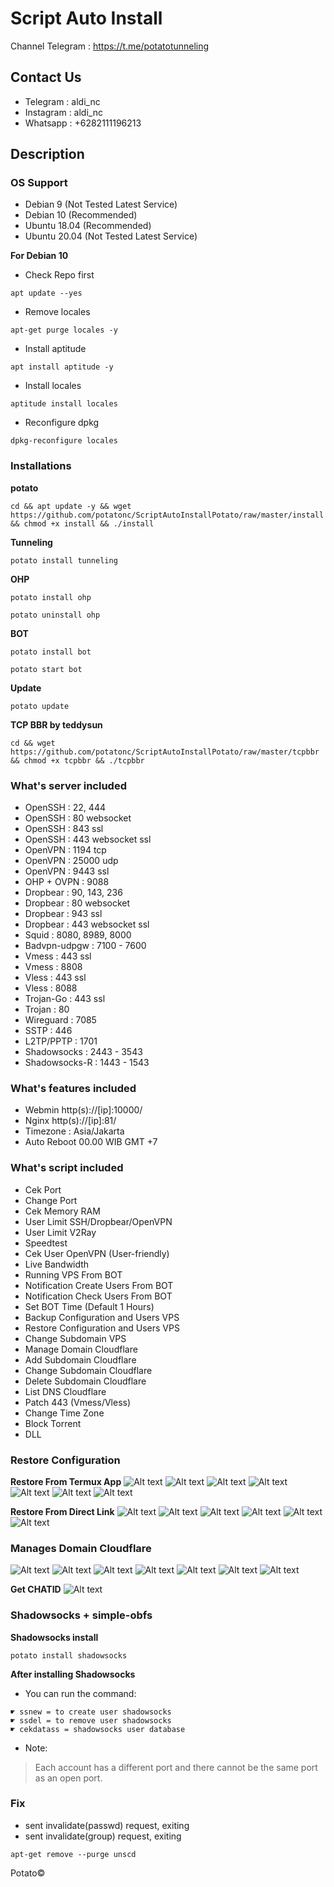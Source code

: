 # Script Auto Install
Channel Telegram : https://t.me/potatotunneling

## Contact Us
* Telegram  : aldi_nc
* Instagram : aldi_nc
* Whatsapp  : +6282111196213

## Description

### OS Support
* Debian 9 (Not Tested Latest Service)
* Debian 10 (Recommended)
* Ubuntu 18.04 (Recommended)
* Ubuntu 20.04 (Not Tested Latest Service)

**For Debian 10**
* Check Repo first
```
apt update --yes
```
* Remove locales
```
apt-get purge locales -y
```
* Install aptitude
```
apt install aptitude -y
```
* Install locales
```
aptitude install locales
```
* Reconfigure dpkg
```
dpkg-reconfigure locales
```

### Installations
**potato**
```
cd && apt update -y && wget https://github.com/potatonc/ScriptAutoInstallPotato/raw/master/install && chmod +x install && ./install
```
**Tunneling**
```
potato install tunneling
```
**OHP**
```
potato install ohp
```
```
potato uninstall ohp
```
**BOT**
```
potato install bot
```
```
potato start bot
```
**Update**
```
potato update
```
**TCP BBR by teddysun**
```
cd && wget https://github.com/potatonc/ScriptAutoInstallPotato/raw/master/tcpbbr && chmod +x tcpbbr && ./tcpbbr
```

### What's server included
* OpenSSH          : 22, 444
* OpenSSH          : 80 websocket
* OpenSSH          : 843 ssl
* OpenSSH          : 443 websocket ssl
* OpenVPN          : 1194 tcp
* OpenVPN          : 25000 udp
* OpenVPN          : 9443 ssl
* OHP + OVPN       : 9088
* Dropbear         : 90, 143, 236
* Dropbear         : 80 websocket
* Dropbear         : 943 ssl
* Dropbear         : 443 websocket ssl
* Squid            : 8080, 8989, 8000
* Badvpn-udpgw     : 7100 - 7600
* Vmess            : 443 ssl
* Vmess            : 8808
* Vless            : 443 ssl
* Vless            : 8088
* Trojan-Go        : 443 ssl
* Trojan           : 80
* Wireguard        : 7085
* SSTP             : 446
* L2TP/PPTP        : 1701
* Shadowsocks      : 2443 - 3543
* Shadowsocks-R    : 1443 - 1543

### What's features included
* Webmin http(s)://[ip]:10000/
* Nginx http(s)://[ip]:81/
* Timezone : Asia/Jakarta
* Auto Reboot 00.00 WIB GMT +7

### What's script included
* Cek Port
* Change Port
* Cek Memory RAM
* User Limit SSH/Dropbear/OpenVPN
* User Limit V2Ray
* Speedtest
* Cek User OpenVPN (User-friendly)
* Live Bandwidth
* Running VPS From BOT
* Notification Create Users From BOT
* Notification Check Users From BOT
* Set BOT Time (Default 1 Hours)
* Backup Configuration and Users VPS
* Restore Configuration and Users VPS
* Change Subdomain VPS
* Manage Domain Cloudflare
* Add Subdomain Cloudflare
* Change Subdomain Cloudflare
* Delete Subdomain Cloudflare
* List DNS Cloudflare
* Patch 443 (Vmess/Vless)
* Change Time Zone
* Block Torrent
* DLL

### Restore Configuration
**Restore From Termux App**
![Alt text](https://github.com/potatonc/ScriptAutoInstallPotato/raw/master/1.jpg?raw=true "Restore From Termux App")
![Alt text](https://github.com/potatonc/ScriptAutoInstallPotato/raw/master/2.jpg?raw=true "Restore From Termux App")
![Alt text](https://github.com/potatonc/ScriptAutoInstallPotato/raw/master/3.jpg?raw=true "Restore From Termux App")
![Alt text](https://github.com/potatonc/ScriptAutoInstallPotato/raw/master/4.jpg?raw=true "Restore From Termux App")
![Alt text](https://github.com/potatonc/ScriptAutoInstallPotato/raw/master/5.jpg?raw=true "Restore From Termux App")
![Alt text](https://github.com/potatonc/ScriptAutoInstallPotato/raw/master/6.jpg?raw=true "Restore From Termux App")
![Alt text](https://github.com/potatonc/ScriptAutoInstallPotato/raw/master/7.jpg?raw=true "Restore From Termux App")

**Restore From Direct Link**
![Alt text](https://github.com/potatonc/ScriptAutoInstallPotato/raw/master/a.jpg?raw=true "Restore From Termux App")
![Alt text](https://github.com/potatonc/ScriptAutoInstallPotato/raw/master/b.jpg?raw=true "Restore From Termux App")
![Alt text](https://github.com/potatonc/ScriptAutoInstallPotato/raw/master/c.jpg?raw=true "Restore From Termux App")
![Alt text](https://github.com/potatonc/ScriptAutoInstallPotato/raw/master/d.jpg?raw=true "Restore From Termux App")
![Alt text](https://github.com/potatonc/ScriptAutoInstallPotato/raw/master/e.jpg?raw=true "Restore From Termux App")
![Alt text](https://github.com/potatonc/ScriptAutoInstallPotato/raw/master/f.jpg?raw=true "Restore From Termux App")

### Manages Domain Cloudflare
![Alt text](https://github.com/potatonc/sudo/raw/master/1.jpg?raw=true "Manages Domain Cloudflare")
![Alt text](https://github.com/potatonc/sudo/raw/master/2.jpg?raw=true "Manages Domain Cloudflare")
![Alt text](https://github.com/potatonc/sudo/raw/master/3.jpg?raw=true "Manages Domain Cloudflare")
![Alt text](https://github.com/potatonc/sudo/raw/master/4.jpg?raw=true "Manages Domain Cloudflare")
![Alt text](https://github.com/potatonc/sudo/raw/master/5.jpg?raw=true "Manages Domain Cloudflare")
![Alt text](https://github.com/potatonc/sudo/raw/master/6.jpg?raw=true "Manages Domain Cloudflare")
![Alt text](https://github.com/potatonc/sudo/raw/master/7.jpg?raw=true "Manages Domain Cloudflare")

**Get CHATID**
![Alt text](https://github.com/potatonc/ScriptAutoInstallPotato/raw/master/chatid.jpg?raw=true "Restore From Termux App")

### Shadowsocks + simple-obfs
**Shadowsocks install**
```
potato install shadowsocks
```
**After installing Shadowsocks**
* You can run the command:
```
☛ ssnew = to create user shadowsocks
☛ ssdel = to remove user shadowsocks
☛ cekdatass = shadowsocks user database
```
* Note:
> Each account has a different port and there cannot be the same port as an open port.

### Fix
* sent invalidate(passwd) request, exiting
* sent invalidate(group) request, exiting
```
apt-get remove --purge unscd
```



Potato©
